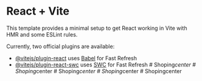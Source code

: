 # React + Vite

This template provides a minimal setup to get React working in Vite with HMR and some ESLint rules.

Currently, two official plugins are available:

- [@vitejs/plugin-react](https://github.com/vitejs/vite-plugin-react/blob/main/packages/plugin-react/README.md) uses [Babel](https://babeljs.io/) for Fast Refresh
- [@vitejs/plugin-react-swc](https://github.com/vitejs/vite-plugin-react-swc) uses [SWC](https://swc.rs/) for Fast Refresh
#   S h o p i n g _ c e n t e r  
 #   S h o p i n g _ c e n t e r  
 #   S h o p i n g _ c e n t e r  
 #   S h o p i n g _ c e n t e r  
 #   S h o p i n g c e n t e r  
 